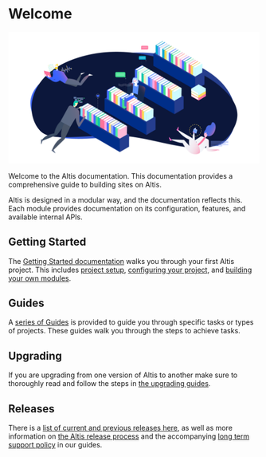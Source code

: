 # Welcome

![](./assets/banner-welcome.png)

Welcome to the Altis documentation. This documentation provides a comprehensive guide to building sites on Altis.

Altis is designed in a modular way, and the documentation reflects this. Each module provides documentation on its configuration, features, and available internal APIs.

## Getting Started

The [Getting Started documentation](docs://getting-started/) walks you through your first Altis project. This includes [project setup](docs://getting-started/), [configuring your project](docs://getting-started/configuration.md), and [building your own modules](docs://getting-started/custom-modules.md).

## Guides

A [series of Guides](docs://guides/) is provided to guide you through specific tasks or types of projects. These guides walk you through the steps to achieve tasks.

## Upgrading

If you are upgrading from one version of Altis to another make sure to thoroughly read and follow the steps in [the upgrading guides](docs://guides/upgrading/).

## Releases

There is a [list of current and previous releases here](https://docs.altis-dxp.com/releases/), as well as more information on [the Altis release process](docs://guides/altis-releases.md) and the accompanying [long term support policy](docs://guides/long-term-support.md) in our guides.
